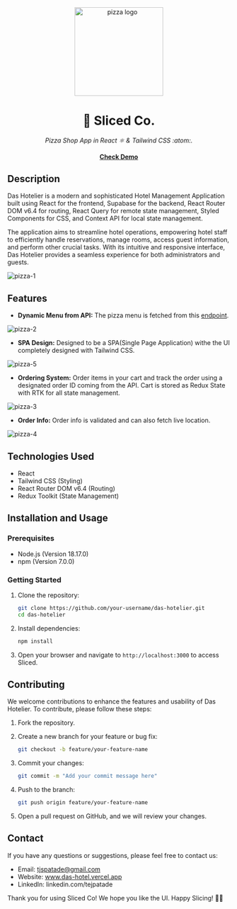 <div align="center">
  <img src="https://github.com/Tejaspatade/sliced/assets/70337689/339b66ea-56f3-4337-bb71-c024566b6cda" alt="pizza logo" width="200">
  <h1>🍕 Sliced Co.</h1>
  <em>Pizza Shop App in React ⚛️ & Tailwind CSS :atom:.</em><br/>
  <h4><a href="https://sliced-tejas.netlify.app/" target="_blank">Check Demo</a></h4>
</div>

## Description

Das Hotelier is a modern and sophisticated Hotel Management Application built using React for the frontend, Supabase for the backend, React Router DOM v6.4 for routing, React Query for remote state management, Styled Components for CSS, and Context API for local state management.

The application aims to streamline hotel operations, empowering hotel staff to efficiently handle reservations, manage rooms, access guest information, and perform other crucial tasks. With its intuitive and responsive interface, Das Hotelier provides a seamless experience for both administrators and guests.

![pizza-1](https://github.com/Tejaspatade/sliced/assets/70337689/18636f29-b822-418f-b093-d983fb18c2c8)

## Features

- **Dynamic Menu from API:** The pizza menu is fetched from this [endpoint](https://react-fast-pizza-api.onrender.com/api).

![pizza-2](https://github.com/Tejaspatade/sliced/assets/70337689/aa59ac8e-c77e-4abb-9875-9ae4f81f3cfe)

- **SPA Design:** Designed to be a SPA(Single Page Application) withe the UI completely designed with Tailwind CSS.

![pizza-5](https://github.com/Tejaspatade/sliced/assets/70337689/e75d3cee-db16-46ce-9097-2edb8322b163)

- **Ordering System:** Order items in your cart and track the order using a designated order ID coming from the API. Cart is stored as Redux State with RTK for all state management.

![pizza-3](https://github.com/Tejaspatade/sliced/assets/70337689/ea5df7df-9561-4e5d-a428-c72c3dba4dcd)

- **Order Info:** Order info is validated and can also fetch live location.

![pizza-4](https://github.com/Tejaspatade/sliced/assets/70337689/391b6a93-f841-4e1d-a16e-aacab7703f25)

## Technologies Used

- React
- Tailwind CSS (Styling)
- React Router DOM v6.4 (Routing)
- Redux Toolkit (State Management)

## Installation and Usage

### Prerequisites

- Node.js (Version 18.17.0)
- npm (Version 7.0.0)

### Getting Started

1. Clone the repository:

   ```bash
   git clone https://github.com/your-username/das-hotelier.git
   cd das-hotelier
   ```

2. Install dependencies:

   ```bash
   npm install
   ```

3. Open your browser and navigate to `http://localhost:3000` to access Sliced.

## Contributing

We welcome contributions to enhance the features and usability of Das Hotelier. To contribute, please follow these steps:

1. Fork the repository.

2. Create a new branch for your feature or bug fix:

   ```bash
   git checkout -b feature/your-feature-name
   ```

3. Commit your changes:

   ```bash
   git commit -m "Add your commit message here"
   ```

4. Push to the branch:

   ```bash
   git push origin feature/your-feature-name
   ```

5. Open a pull request on GitHub, and we will review your changes.

## Contact

If you have any questions or suggestions, please feel free to contact us:

- Email: tjspatade@gmail.com
- Website: www.das-hotel.vercel.app
- LinkedIn: linkedin.com/tejpatade

Thank you for using Sliced Co! We hope you like the UI. Happy Slicing! 🍕😋
